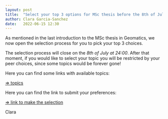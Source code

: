 ```yaml
---
layout: post
title:  "Select your top 3 options for MSc thesis before the 8th of July at 24h"
author: Clara Garcia-Sanchez
date:   2022-06-15 12:30
---
```


As mentioned in the last introduction to the MSc thesis in Geomatics, we now open the selection process for you to pick your top 3 choices.

The selection process will close on the *8th of July at 24:00*. After that moment, if you would like to select your topic you will be restricted by your peer choices, since some topics would be forever gone! 

Here you can find some links with available topics:

[=> topics](https://github.com/tudelft3d/geo2020/blob/main/potentialtopics/index.md)


Here you can find the link to submit your preferences: 

[=> link to make the selection](https://tudelft3d.typeform.com/to/xDsybGHY)


Clara
